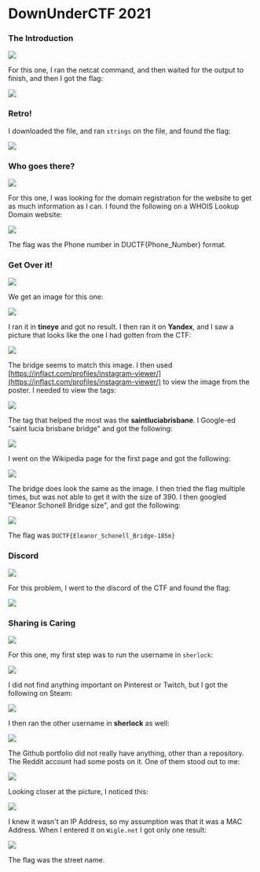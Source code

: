 # DownUnderCTF 2021

### The Introduction

![](<../../.gitbook/assets/image (216).png>)

For this one, I ran the netcat command, and then waited for the output to finish, and then I got the flag:

![](<../../.gitbook/assets/image (217).png>)

### Retro!

I downloaded the file, and ran `strings` on the file, and found the flag:

![](<../../.gitbook/assets/image (218).png>)

### Who goes there?

![](<../../.gitbook/assets/image (219).png>)

For this one, I was looking for the domain registration for the website to get as much information as I can. I found the following on a WHOIS Lookup Domain website:

![](<../../.gitbook/assets/image (220).png>)

The flag was the Phone number in DUCTF{Phone\_Number} format.

### Get Over it!

![](<../../.gitbook/assets/image (221).png>)

We get an image for this one:

![](<../../.gitbook/assets/image (222).png>)

I ran it in **tineye** and got no result. I then ran it on **Yandex**, and I saw a picture that looks like the one I had gotten from the CTF:

![](<../../.gitbook/assets/image (223).png>)

The bridge seems to match this image. I then used [https://inflact.com/profiles/instagram-viewer/](https://inflact.com/profiles/instagram-viewer/) to view the image from the poster. I needed to view the tags:

![](<../../.gitbook/assets/image (224).png>)

The tag that helped the most was the **saintluciabrisbane**. I Google-ed "saint lucia brisbane bridge" and got the following:

![](<../../.gitbook/assets/image (225).png>)

I went on the Wikipedia page for the first page and got the following:

![](<../../.gitbook/assets/image (226).png>)

The bridge does look the same as the image. I then tried the flag multiple times, but was not able to get it with the size of 390. I then googled "Eleanor Schonell Bridge size", and got the following:

![](<../../.gitbook/assets/image (227).png>)

The flag was `DUCTF{Eleanor_Schonell_Bridge-185m}`

### Discord

![](<../../.gitbook/assets/image (228).png>)

For this problem, I went to the discord of the CTF and found the flag:

![](<../../.gitbook/assets/image (229).png>)

### Sharing is Caring

![](<../../.gitbook/assets/image (230).png>)

For this one, my first step was to run the username in `sherlock`:

![](<../../.gitbook/assets/image (231).png>)

I did not find anything important on Pinterest or Twitch, but I got the following on Steam:

![](<../../.gitbook/assets/image (232).png>)

I then ran the other username in **sherlock** as well:

![](<../../.gitbook/assets/image (233).png>)

The Github portfolio did not really have anything, other than a repository. The Reddit account had some posts on it. One of them stood out to me:

![](<../../.gitbook/assets/image (234).png>)

Looking closer at the picture, I noticed this:

![](<../../.gitbook/assets/image (235).png>)

I knew it wasn't an IP Address, so my assumption was that it was a MAC Address. When I entered it on `Wigle.net` I got only one result:

![](<../../.gitbook/assets/image (236).png>)

The flag was the street name.
